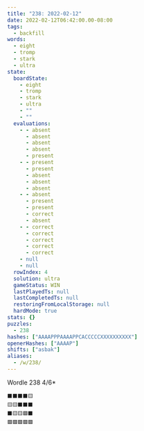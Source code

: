 ```yaml
---
title: "238: 2022-02-12"
date: 2022-02-12T06:42:00.00-08:00
tags:
  - backfill
words:
  - eight
  - tromp
  - stark
  - ultra
state:
  boardState:
    - eight
    - tromp
    - stark
    - ultra
    - ""
    - ""
  evaluations:
    - - absent
      - absent
      - absent
      - absent
      - present
    - - present
      - present
      - absent
      - absent
      - absent
    - - absent
      - present
      - present
      - correct
      - absent
    - - correct
      - correct
      - correct
      - correct
      - correct
    - null
    - null
  rowIndex: 4
  solution: ultra
  gameStatus: WIN
  lastPlayedTs: null
  lastCompletedTs: null
  restoringFromLocalStorage: null
  hardMode: true
stats: {}
puzzles:
  - 238
hashes: ["AAAAPPPAAAAPPCACCCCCXXXXXXXXXX"]
openerHashes: ["AAAAP"]
shifts: ["asbak"]
aliases:
  - /w/238/
---
```


Wordle 238 4/6*

<!-- more -->

```
⬛⬛⬛⬛🟨
🟨🟨⬛⬛⬛
⬛🟨🟨🟩⬛
🟩🟩🟩🟩🟩
```

